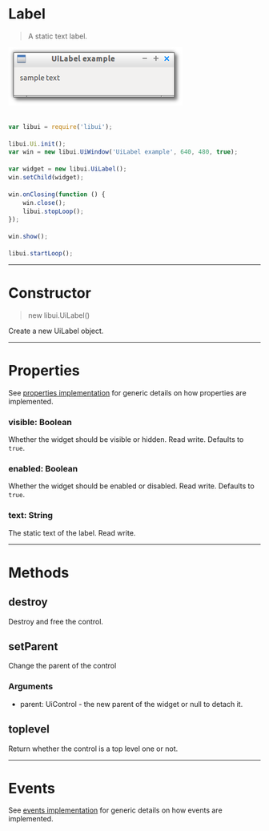 
# Label

> A static text label.

![UiLabel example](media/UiLabel.png)

```js

var libui = require('libui');

libui.Ui.init();
var win = new libui.UiWindow('UiLabel example', 640, 480, true);

var widget = new libui.UiLabel();
win.setChild(widget);

win.onClosing(function () {
	win.close();
	libui.stopLoop();
});

win.show();

libui.startLoop();

```

---

# Constructor

> new libui.UiLabel()

Create a new UiLabel object.

---

# Properties

See [properties implementation](properties.md) for generic details on how properties are implemented.


### visible: Boolean

Whether the widget should be visible or hidden. 
Read write.
Defaults to `true`.



### enabled: Boolean

Whether the widget should be enabled or disabled. 
Read write.
Defaults to `true`.



### text: String

The static text of the label.
Read write.




---

# Methods


## destroy

Destroy and free the control.





## setParent

Change the parent of the control


### Arguments

* parent: UiControl - the new parent of the widget or null to detach it.




## toplevel

Return whether the control is a top level one or not.





---

# Events

See [events implementation](events.md) for generic details on how events are implemented.



